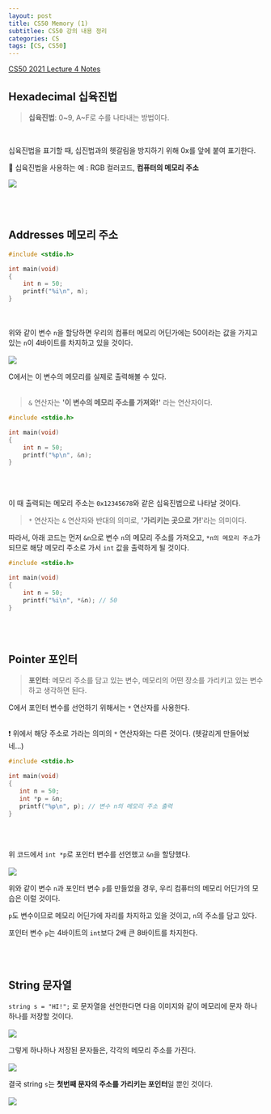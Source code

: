 ```yaml
---
layout: post
title: CS50 Memory (1)
subtitlee: CS50 강의 내용 정리
categories: CS
tags: [CS, CS50]
---
```


[CS50 2021 Lecture 4 Notes](https://cs50.harvard.edu/x/2021/notes/4/)

## Hexadecimal 십육진법

> **십육진법**: 0~9, A~F로 수를 나타내는 방법이다.

<br>

십육진법을 표기할 때, 십진법과의 헷갈림을 방지하기 위해 0x를 앞에 붙여 표기한다.

📢 십육진법을 사용하는 예 : RGB 컬러코드, **컴퓨터의 메모리 주소** <br>

![](https://images.velog.io/images/graphicnovel/post/70abd9d2-ad2f-4d9d-b7c0-1a67a96e0af1/image.png)

<br><br>

## Addresses 메모리 주소

```c
#include <stdio.h>

int main(void)
{
    int n = 50;
    printf("%i\n", n);
}
```

<br><br>
위와 같이 변수 `n`을 할당하면 우리의 컴퓨터 메모리 어딘가에는 50이라는 값을 가지고 있는 `n`이 4바이트를 차지하고 있을 것이다.<br><br>![](https://images.velog.io/images/graphicnovel/post/fb96542f-998d-4571-88d0-b4ce78d19567/image.png)

C에서는 이 변수의 메모리를 실제로 출력해볼 수 있다.<br><br>

> `&` 연산자는 **'이 변수의 메모리 주소를 가져와!'** 라는 연산자이다.

```c
#include <stdio.h>

int main(void)
{
    int n = 50;
    printf("%p\n", &n);
}
```

<br><br>

이 때 출력되는 메모리 주소는 `0x12345678`와 같은 십육진법으로 나타날 것이다.

> `*` 연산자는 `&` 연산자와 반대의 의미로, **'가리키는 곳으로 가!**'라는 의미이다.

따라서, 아래 코드는 먼저 `&n`으로 변수 `n`의 메모리 주소를 가져오고, `*n의 메모리 주소`가 되므로 해당 메모리 주소로 가서 `int` 값을 출력하게 될 것이다.

```c
#include <stdio.h>

int main(void)
{
    int n = 50;
    printf("%i\n", *&n); // 50
}
```

<br><br>

## Pointer 포인터

> **포인터**: 메모리 주소를 담고 있는 변수, 메모리의 어떤 장소를 가리키고 있는 변수하고 생각하면 된다.

C에서 포인터 변수를 선언하기 위해서는 `*` 연산자를 사용한다.<br><br>

❗ 위에서 해당 주소로 가라는 의미의 `*` 연산자와는 다른 것이다. (헷갈리게 만들어놨네...)

```c
#include <stdio.h>

int main(void)
{
   int n = 50;
   int *p = &n;
   printf("%p\n", p); // 변수 n의 메모리 주소 출력
}
```

<br><br>

위 코드에서 `int *p`로 포인터 변수를 선언했고 `&n`을 할당했다. <br><br>![](https://images.velog.io/images/graphicnovel/post/233223f2-885a-4614-995a-1b2a544d7584/image.png)

위와 같이 변수 `n`과 포인터 변수 `p`를 만들었을 경우, 우리 컴퓨터의 메모리 어딘가의 모습은 이럴 것이다.

`p`도 변수이므로 메모리 어딘가에 자리를 차지하고 있을 것이고, `n`의 주소를 담고 있다.

포인터 변수 `p`는 4바이트의 `int`보다 2배 큰 8바이트를 차지한다.

<br><br>

## String 문자열

`string s = "HI!";` 로 문자열을 선언한다면 다음 이미지와 같이 메모리에 문자 하나하나를 저장할 것이다.<br><br>
![](https://images.velog.io/images/graphicnovel/post/2ddc1ff2-bd36-40cd-aff3-a94183eaf186/image.png)

그렇게 하나하나 저장된 문자들은, 각각의 메모리 주소를 가진다.<br><br>
![](https://images.velog.io/images/graphicnovel/post/eb4ff471-adb8-4002-8344-6e33a402d6d8/image.png)

결국 string `s`는 **첫번째 문자의 주소를 가리키는 포인터**일 뿐인 것이다.<br><br>
![](https://images.velog.io/images/graphicnovel/post/2098d28f-5247-4a72-bc68-1f0af77c913e/image.png)
